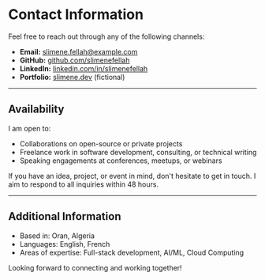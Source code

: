 # Contact Information

Feel free to reach out through any of the following channels:

- **Email:** [slimene.fellah@example.com](mailto:slimene.fellah@example.com)
- **GitHub:** [github.com/slimenefellah](https://github.com/slimenefellah)
- **LinkedIn:** [linkedin.com/in/slimenefellah](https://linkedin.com/in/slimenefellah)
- **Portfolio:** [slimene.dev](https://slimene.dev) (fictional)

---

## Availability

I am open to:

- Collaborations on open-source or private projects
- Freelance work in software development, consulting, or technical writing
- Speaking engagements at conferences, meetups, or webinars

If you have an idea, project, or event in mind, don't hesitate to get in touch. I aim to respond to all inquiries within 48 hours.

---

## Additional Information

- Based in: Oran, Algeria
- Languages: English, French
- Areas of expertise: Full-stack development, AI/ML, Cloud Computing

Looking forward to connecting and working together!
